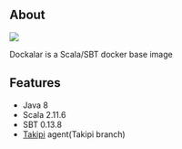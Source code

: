 ## About
[![](https://badge.imagelayers.io/trumanwoo/dockalar:latest.svg)](https://imagelayers.io/?images=trumanwoo/dockalar:latest 'Get your own badge on imagelayers.io')

Dockalar is a Scala/SBT docker base image

## Features
- Java 8
- Scala 2.11.6
- SBT 0.13.8
- [Takipi](www.takipi.com) agent(Takipi branch)
